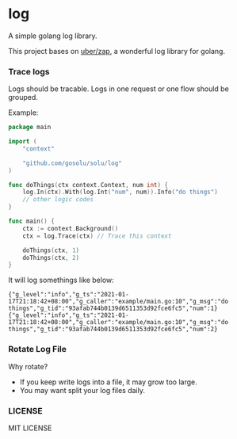 # log
A simple golang log library.


This project bases on [uber/zap](https://github.com/uber-go/zap), a wonderful log library for golang.


### Trace logs
Logs should be tracable. Logs in one request or one flow should be grouped.

Example:
```go
package main

import (
    "context"

    "github.com/gosolu/solu/log"
)

func doThings(ctx context.Context, num int) {
    log.In(ctx).With(log.Int("num", num)).Info("do things")
    // other logic codes
}

func main() {
    ctx := context.Background()
    ctx = log.Trace(ctx) // Trace this context

    doThings(ctx, 1)
    doThings(ctx, 2)
}
```
It will log somethings like below:
```
{"g_level":"info","g_ts":"2021-01-17T21:18:42+08:00","g_caller":"example/main.go:10","g_msg":"do things","g_tid":"93afab744b0139d6511353d92fce6fc5","num":1}
{"g_level":"info","g_ts":"2021-01-17T21:18:42+08:00","g_caller":"example/main.go:10","g_msg":"do things","g_tid":"93afab744b0139d6511353d92fce6fc5","num":2}
```


### Rotate Log File
Why rotate?

- If you keep write logs into a file, it may grow too large.
- You may want split your log files daily.



### LICENSE
MIT LICENSE

